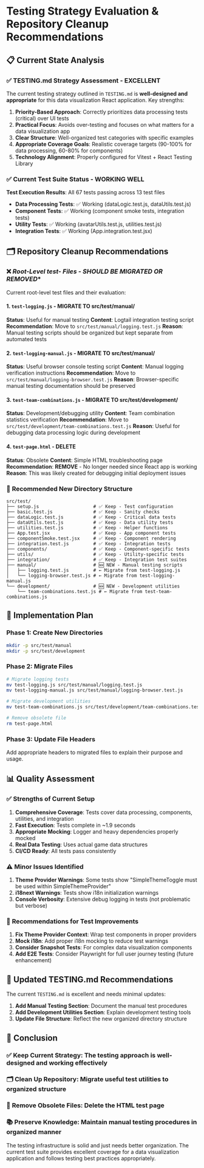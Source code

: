 # Testing Strategy Evaluation & Repository Cleanup Recommendations

## 📋 Current State Analysis

### ✅ **TESTING.md Strategy Assessment - EXCELLENT**

The current testing strategy outlined in `TESTING.md` is **well-designed and appropriate** for this data visualization React application. Key strengths:

1. **Priority-Based Approach**: Correctly prioritizes data processing tests (critical) over UI tests
2. **Practical Focus**: Avoids over-testing and focuses on what matters for a data visualization app
3. **Clear Structure**: Well-organized test categories with specific examples
4. **Appropriate Coverage Goals**: Realistic coverage targets (90-100% for data processing, 60-80% for components)
5. **Technology Alignment**: Properly configured for Vitest + React Testing Library

### ✅ **Current Test Suite Status - WORKING WELL**

**Test Execution Results**: All 67 tests passing across 13 test files

- **Data Processing Tests**: ✅ Working (dataLogic.test.js, dataUtils.test.js)
- **Component Tests**: ✅ Working (component smoke tests, integration tests)
- **Utility Tests**: ✅ Working (avatarUtils.test.js, utilities.test.js)
- **Integration Tests**: ✅ Working (App.integration.test.jsx)

## 🗂️ Repository Cleanup Recommendations

### ❌ **Root-Level test-* Files - SHOULD BE MIGRATED OR REMOVED**

Current root-level test files and their evaluation:

#### 1. `test-logging.js` - **MIGRATE TO src/test/manual/**

**Status**: Useful for manual testing
**Content**: Logtail integration testing script
**Recommendation**: Move to `src/test/manual/logging.test.js`
**Reason**: Manual testing scripts should be organized but kept separate from automated tests

#### 2. `test-logging-manual.js` - **MIGRATE TO src/test/manual/**

**Status**: Useful browser console testing script
**Content**: Manual logging verification instructions
**Recommendation**: Move to `src/test/manual/logging-browser.test.js`
**Reason**: Browser-specific manual testing documentation should be preserved

#### 3. `test-team-combinations.js` - **MIGRATE TO src/test/development/**

**Status**: Development/debugging utility
**Content**: Team combination statistics verification
**Recommendation**: Move to `src/test/development/team-combinations.test.js`
**Reason**: Useful for debugging data processing logic during development

#### 4. `test-page.html` - **DELETE**

**Status**: Obsolete
**Content**: Simple HTML troubleshooting page
**Recommendation**: **REMOVE** - No longer needed since React app is working
**Reason**: This was likely created for debugging initial deployment issues

### 📁 **Recommended New Directory Structure**

```text
src/test/
├── setup.js                    # ✅ Keep - Test configuration
├── basic.test.js               # ✅ Keep - Sanity checks
├── dataLogic.test.js           # ✅ Keep - Critical data tests
├── dataUtils.test.js           # ✅ Keep - Data utility tests
├── utilities.test.js           # ✅ Keep - Helper functions
├── App.test.jsx                # ✅ Keep - App component tests
├── componentSmoke.test.jsx     # ✅ Keep - Component rendering
├── integration.test.js         # ✅ Keep - Integration tests
├── components/                 # ✅ Keep - Component-specific tests
├── utils/                      # ✅ Keep - Utility-specific tests
├── integration/                # ✅ Keep - Integration test suites
├── manual/                     # 🆕 NEW - Manual testing scripts
│   ├── logging.test.js         # ← Migrate from test-logging.js
│   └── logging-browser.test.js # ← Migrate from test-logging-manual.js
└── development/                # 🆕 NEW - Development utilities
    └── team-combinations.test.js # ← Migrate from test-team-combinations.js
```

## 🔧 **Implementation Plan**

### Phase 1: Create New Directories

```bash
mkdir -p src/test/manual
mkdir -p src/test/development
```

### Phase 2: Migrate Files

```bash
# Migrate logging tests
mv test-logging.js src/test/manual/logging.test.js
mv test-logging-manual.js src/test/manual/logging-browser.test.js

# Migrate development utilities  
mv test-team-combinations.js src/test/development/team-combinations.test.js

# Remove obsolete file
rm test-page.html
```

### Phase 3: Update File Headers

Add appropriate headers to migrated files to explain their purpose and usage.

## 📊 **Quality Assessment**

### ✅ **Strengths of Current Setup**

1. **Comprehensive Coverage**: Tests cover data processing, components, utilities, and integration
2. **Fast Execution**: Tests complete in ~1.9 seconds
3. **Appropriate Mocking**: Logger and heavy dependencies properly mocked
4. **Real Data Testing**: Uses actual game data structures
5. **CI/CD Ready**: All tests pass consistently

### ⚠️ **Minor Issues Identified**

1. **Theme Provider Warnings**: Some tests show "SimpleThemeToggle must be used within SimpleThemeProvider"
2. **i18next Warnings**: Tests show i18n initialization warnings
3. **Console Verbosity**: Extensive debug logging in tests (not problematic but verbose)

### 🎯 **Recommendations for Test Improvements**

1. **Fix Theme Provider Context**: Wrap test components in proper providers
2. **Mock i18n**: Add proper i18n mocking to reduce test warnings
3. **Consider Snapshot Tests**: For complex data visualization components
4. **Add E2E Tests**: Consider Playwright for full user journey testing (future enhancement)

## 📝 **Updated TESTING.md Recommendations**

The current `TESTING.md` is excellent and needs minimal updates:

1. **Add Manual Testing Section**: Document the manual test procedures
2. **Add Development Utilities Section**: Explain development testing tools
3. **Update File Structure**: Reflect the new organized directory structure

## 🎉 **Conclusion**

### ✅ **Keep Current Strategy**: The testing approach is well-designed and working effectively

### 🗂️ **Clean Up Repository**: Migrate useful test utilities to organized structure

### 🚮 **Remove Obsolete Files**: Delete the HTML test page

### 📚 **Preserve Knowledge**: Maintain manual testing procedures in organized manner

The testing infrastructure is solid and just needs better organization. The current test suite provides excellent coverage for a data visualization application and follows testing best practices appropriately.
